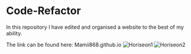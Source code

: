 # Code-Refactor
In this repository I have edited and organised a website to the best of my ability.

The link can be found here: Mamii868.github.io
![Horiseon1](https://user-images.githubusercontent.com/83027431/117561041-c5f96a80-b058-11eb-8acc-e333957f078b.jpg)
![Horiseon2](https://user-images.githubusercontent.com/83027431/117561042-c6920100-b058-11eb-9f20-33fe3b539ff7.jpg)

